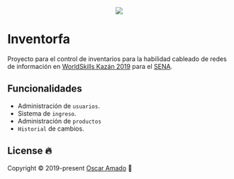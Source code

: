 <p align="center"><img src="https://laravel.com/assets/img/components/logo-laravel.svg"></p>

# Inventorfa 
Proyecto para el control de inventarios para la habilidad cableado de redes de información en [WorldSkills Kazán 2019](https://worldskills2019.com/ ) para el [SENA]( http://www.sena.edu.co/).

## Funcionalidades
 
* Administración de `usuarios`.
* Sistema de `ingreso`.
* Administración de `productos`
* `Historial` de cambios.

## License 🔥
Copyright © 2019-present [Oscar Amado](https://github.com/ofaaoficial) 🧔
